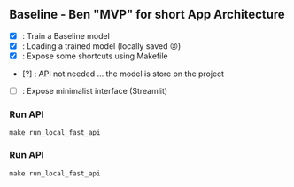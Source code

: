 
## Baseline - Ben "MVP" for short App Architecture
- [x] : Train a Baseline model
- [x] : Loading a trained model (locally saved 😜)
- [x] : Expose some shortcuts using Makefile
- [?] : API not needed ... the model is store on the project
- [ ] : Expose minimalist interface (Streamlit)

### Run API

```
make run_local_fast_api
```

### Run API

```
make run_local_fast_api
```
